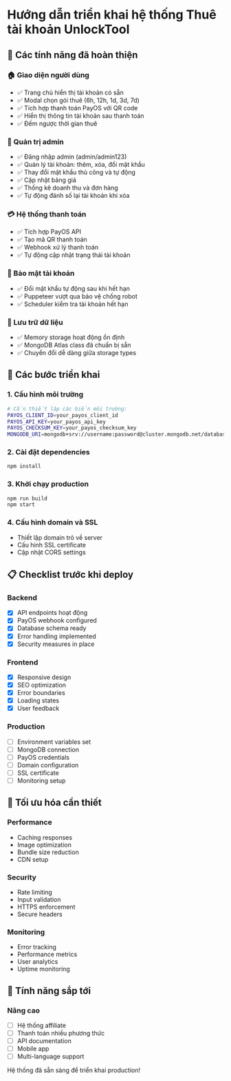# Hướng dẫn triển khai hệ thống Thuê tài khoản UnlockTool

## 🎯 Các tính năng đã hoàn thiện

### 🏠 Giao diện người dùng
- ✅ Trang chủ hiển thị tài khoản có sẵn
- ✅ Modal chọn gói thuê (6h, 12h, 1d, 3d, 7d)
- ✅ Tích hợp thanh toán PayOS với QR code
- ✅ Hiển thị thông tin tài khoản sau thanh toán
- ✅ Đếm ngược thời gian thuê

### 🔧 Quản trị admin
- ✅ Đăng nhập admin (admin/admin123)
- ✅ Quản lý tài khoản: thêm, xóa, đổi mật khẩu
- ✅ Thay đổi mật khẩu thủ công và tự động
- ✅ Cập nhật bảng giá
- ✅ Thống kê doanh thu và đơn hàng
- ✅ Tự động đánh số lại tài khoản khi xóa

### 💳 Hệ thống thanh toán
- ✅ Tích hợp PayOS API
- ✅ Tạo mã QR thanh toán
- ✅ Webhook xử lý thanh toán
- ✅ Tự động cập nhật trạng thái tài khoản

### 🔐 Bảo mật tài khoản
- ✅ Đổi mật khẩu tự động sau khi hết hạn
- ✅ Puppeteer vượt qua bảo vệ chống robot
- ✅ Scheduler kiểm tra tài khoản hết hạn

### 💾 Lưu trữ dữ liệu
- ✅ Memory storage hoạt động ổn định
- ✅ MongoDB Atlas class đã chuẩn bị sẵn
- ✅ Chuyển đổi dễ dàng giữa storage types

## 🚀 Các bước triển khai

### 1. Cấu hình môi trường
```bash
# Cần thiết lập các biến môi trường:
PAYOS_CLIENT_ID=your_payos_client_id
PAYOS_API_KEY=your_payos_api_key  
PAYOS_CHECKSUM_KEY=your_payos_checksum_key
MONGODB_URI=mongodb+srv://username:password@cluster.mongodb.net/database
```

### 2. Cài đặt dependencies
```bash
npm install
```

### 3. Khởi chạy production
```bash
npm run build
npm start
```

### 4. Cấu hình domain và SSL
- Thiết lập domain trỏ về server
- Cấu hình SSL certificate
- Cập nhật CORS settings

## 📋 Checklist trước khi deploy

### Backend
- [x] API endpoints hoạt động
- [x] PayOS webhook configured
- [x] Database schema ready
- [x] Error handling implemented
- [x] Security measures in place

### Frontend  
- [x] Responsive design
- [x] SEO optimization
- [x] Error boundaries
- [x] Loading states
- [x] User feedback

### Production
- [ ] Environment variables set
- [ ] MongoDB connection
- [ ] PayOS credentials
- [ ] Domain configuration
- [ ] SSL certificate
- [ ] Monitoring setup

## 🔧 Tối ưu hóa cần thiết

### Performance
- Caching responses
- Image optimization
- Bundle size reduction
- CDN setup

### Security
- Rate limiting
- Input validation
- HTTPS enforcement
- Secure headers

### Monitoring
- Error tracking
- Performance metrics
- User analytics
- Uptime monitoring

## 📱 Tính năng sắp tới

### Nâng cao
- [ ] Hệ thống affiliate
- [ ] Thanh toán nhiều phương thức
- [ ] API documentation
- [ ] Mobile app
- [ ] Multi-language support

Hệ thống đã sẵn sàng để triển khai production!